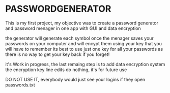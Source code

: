 # PASSWORDGENERATOR

This is my first project, my objective was to create a password generator and password menager in one app with GUI and data encryption

the generator will generate each symbol once
the menager saves your passwords on your computer and will encypt them using your key that you will have to remember
its best to use just one key for all your passwords as there is no way to get your key back if you forget!

it's Work in progress, the last remaing step is to add data encryption system
the encryption key line edits do nothing, it's for future use

DO NOT USE IT, everybody would just see your logins if they open passwords.txt
